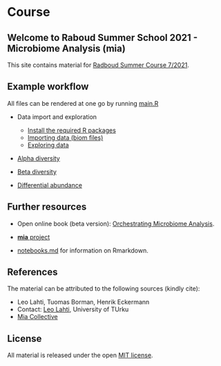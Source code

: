 # Course

## Welcome to Raboud Summer School 2021 - Microbiome Analysis (mia)

This site contains material for [Radboud Summer Course 7/2021](https://www.ru.nl/radboudsummerschool/courses/2021/brain-bacteria-behaviour/).


## Example workflow

All files can be rendered at one go by running [main.R](main.R)
 
 * Data import and exploration
     - [Install the required R packages](install.html) 
     - [Importing data (biom files)](import.nb.html)
     - [Exploring data](explore.nb.html)

 * [Alpha diversity](alpha.nb.html)

 * [Beta diversity](beta.html)

 * [Differential abundance](abundance.nb.html)




## Further resources

 * Open online book (beta version):
   [Orchestrating Microbiome Analysis](microbiome.github.io/OMA).

 * [**mia** project](microbiome.github.io)

 * [notebooks.md](notebooks.md) for information on Rmarkdown.


## References 

The material can be attributed to the following sources (kindly cite):

 * Leo Lahti, Tuomas Borman, Henrik Eckermann
 * Contact: [Leo Lahti](datascience.utu.fi), University of TUrku 
 * [Mia Collective](microbiome.github.io)


## License

All material is released under the open [MIT license](LICENSE).


